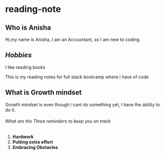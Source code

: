 # reading-note
## Who is Anisha
Hi,my name is Anisha, I am an Accountant, so I am new to coding.
## ***Hobbies***
I like reading books

This is my reading notes for full stack bootcamp where i have of code
## What is Growth mindset
Growth mindset is even though i cant do something yet, I have the ability to do it.

###### What are the Three reminders to keep you on track

1. **Hardwork**
2. **Putting extra effort**
3. **Embracing Obstacles**
